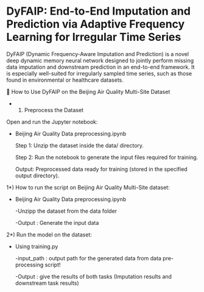 # DyFAIP: End-to-End Imputation and Prediction via Adaptive Frequency Learning for Irregular Time Series

DyFAIP (Dynamic Frequency-Aware Imputation and Prediction) is a novel deep dynamic memory neural network designed to jointly perform missing data imputation and downstream prediction in an end-to-end framework. It is especially well-suited for irregularly sampled time series, such as those found in environmental or healthcare datasets.


📘 How to Use DyFAIP on the Beijing Air Quality Multi-Site Dataset

* 1. Preprocess the Dataset

Open and run the Jupyter notebook:

* Beijing Air Quality Data preprocessing.ipynb

    Step 1: Unzip the dataset inside the data/ directory.

    Step 2: Run the notebook to generate the input files required for training.

    Output: Preprocessed data ready for training (stored in the specified output directory).



1*) How to run the script on Beijing Air Quality Multi-Site dataset:

  * Beijing Air Quality Data preprocessing.ipynb

    -Unzipp the dataset from the data folder
    
    -Output : Generate the input data 


2*) Run the model on the dataset:

   * Using training.py
     
      -input_path : output path for the generated data from data pre-processing script!
     
      -Output : give the results of both tasks (Imputation results and downstream task results)
